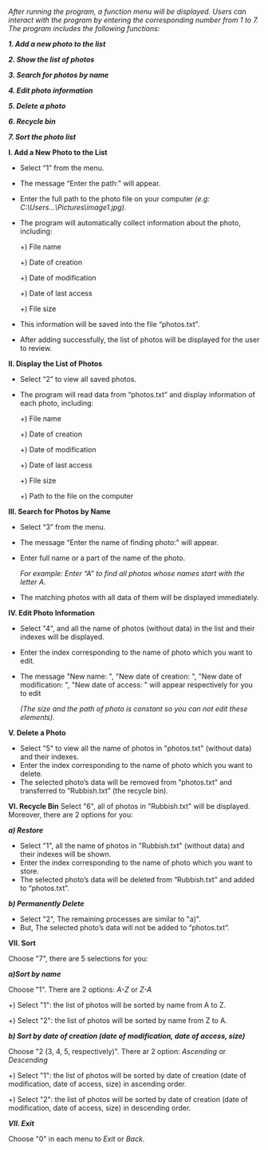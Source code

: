 _After running the program, a function menu will be displayed. Users can interact with the program by entering the corresponding number from 1 to 7. The program includes the following functions:_

_**1. Add a new photo to the list**_

_**2. Show the list of photos**_

_**3. Search for photos by name**_

_**4. Edit photo information**_

_**5. Delete a photo**_

_**6. Recycle bin**_

_**7. Sort the photo list**_

**I. Add a New Photo to the List**

- Select “1” from the menu.
  
- The message “Enter the path:” will appear.
  
- Enter the full path to the photo file on your computer _(e.g: C:\Users\...\Pictures\image1.jpg)._
  
- The program will automatically collect information about the photo, including:
  
	+) File name

	+) Date of creation
  
	+) Date of modification
  
	+) Date of last access
  
	+) File size

- This information will be saved into the file “photos.txt”.
  
- After adding successfully, the list of photos will be displayed for the user to review.

**II. Display the List of Photos**
- Select “2” to view all saved photos.
- The program will read data from “photos.txt” and display information of each photo, including:

  +) File name

  +) Date of creation

  +) Date of modification

  +) Date of last access

  +) File size

  +) Path to the file on the computer

**III. Search for Photos by Name**

- Select “3” from the menu.
- The message “Enter the name of finding photo:” will appear.
- Enter full name or a part of the name of the photo.

  _For example: Enter “A” to find all photos whose names start with the letter A._
- The matching photos with all data of them will be displayed immediately.

**IV. Edit Photo Information**

- Select "4", and all the name of photos (without data) in the list and their indexes will be displayed.
- Enter the index corresponding to the name of photo which you want to edit.
- The message "New name: ", "New date of creation: ", "New date of modification: ", "New date of access: " will appear respectively for you to edit

  _(The size and the path of photo is constant so you can not edit these elements)._

**V. Delete a Photo**

- Select "5" to view all the name of photos in "photos.txt" (without data) and their indexes.
- Enter the index corresponding to the name of photo which you want to delete.
- The selected photo’s data will be removed from “photos.txt” and transferred to “Rubbish.txt” (the recycle bin).

**VI. Recycle Bin**
Select "6", all of photos in "Rubbish.txt" will be displayed. Moreover, there are 2 options for you:

_**a) Restore**_

- Select "1", all the name of photos in "Rubbish.txt" (without data) and their indexes will be shown.
- Enter the index corresponding to the name of photo which you want to store.
- The selected photo’s data will be deleted from “Rubbish.txt” and added to “photos.txt”.

_**b) Permanently Delete**_

- Select "2",  The remaining processes are similar to "a)".
- But, The selected photo’s data will not be added to “photos.txt”.

**VII. Sort**
 
Choose "7", there are 5 selections for you:

_**a)Sort by name**_

Choose "1". There are 2 options: _A-Z_ or _Z-A_

+) Select "1": the list of photos will be sorted by name from A to Z.

+) Select "2": the list of photos will be sorted by name from Z to A.

_**b) Sort by date of creation (date of modification, date of access, size)**_

Choose "2 (3, 4, 5, respectively)". There ar 2 option: _Ascending_ or _Descending_

+) Select "1": the list of photos will be sorted by date of creation (date of modification, date of access, size) in ascending order.

+) Select "2": the list of photos will be sorted by date of creation (date of modification, date of access, size) in descending order.

_**VII. Exit**_

Choose "0" in each menu to _Exit_ or _Back_.
